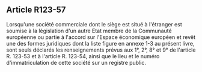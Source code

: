 Article R123-57
----
Lorsqu'une société commerciale dont le siège est situé à l'étranger est soumise
à la législation d'un autre Etat membre de la Communauté européenne ou partie à
l'accord sur l'Espace économique européen et revêt une des formes juridiques
dont la liste figure en annexe 1-3 au présent livre, sont seuls déclarés les
renseignements prévus aux 1°, 2°, 8° et 9° de l'article R. 123-53 et à l'article
R. 123-54, ainsi que le lieu et le numéro d'immatriculation de cette société sur
un registre public.
